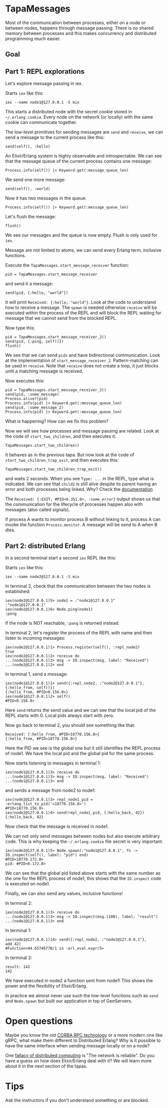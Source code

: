 # TapaMessages

Most of the communication between processes, either on a node or between nodes,
happens through message passing. There is no shared memory between processes and
this makes concurrency and distributed programming much easier.

## Goal

## Part 1: REPL explorations

Let's explore message passing in iex.

Starts `iex` like this:

```
iex --name node1@127.0.0.1 -S mix
```

This starts a distributed node with the secret cookie stored in `~/.erlang.cookie`.
Every node on the network (or locally) with the same cookie can communicate together.

The low-level primitives for sending messages are `send` and `receive`, we can send a message
to the current process like this:

```
send(self(), :hello)
```

An Elixir/Erlang system is highly observable and introspectable. We can see that the message queue
of the current process contains one message:

```
Process.info(self()) |> Keyword.get(:message_queue_len)
```

We send one more message:
```
send(self(), :world)
```

Now it has two messages in the queue:
```
Process.info(self()) |> Keyword.get(:message_queue_len)
```

Let's flush the message:

```
flush()
```

We see our messages and the queue is now empty. Flush is only used for `iex`.

Message are not limited to atoms, we can send every Erlang term, inclusive functions.

Execute the `TapaMessages.start_message_receiver` function:

```
pid = TapaMessages.start_message_receiver
```

and send it a message:

```
send(pid, {:hello, "world"})
```

It will print `Received: {:hello, "world"}`. Look at the code to understand how to receive a message.
The `spawn` is needed otherwise `receive` will be executed within the process of the REPL and will block
the REPL waiting for message that we cannot send from the blocked REPL.

Now type this:

```
pid = TapaMessages.start_message_receiver_2()
send(pid, {:ping, self()})
flush()
```

We see that we can send `pids` and have bidirectional communication. Look at the
implementation of `start_message_receiver_2`. Pattern-matching can be used in `receive`.
Note that `receive` does not create a loop, it just blocks until a matching message is received.

Now executes this:

```
pid = TapaMessages.start_message_receiver_2()
send(pid, :some_message)
Process.alive?(pid)
Process.info(pid) |> Keyword.get(:message_queue_len)
send(pid, :some_message_2)
Process.info(pid) |> Keyword.get(:message_queue_len)
```

What is happening? How can we fix this problem?

Now we will see how processes and message passing are related. Look at the code
of `start_two_children`, and then executes it:

```
TapaMessages.start_two_children()
```

It behaves as in the previous tapa. But now look at the code of
`start_two_children_trap_exit`, and then executes this:

```
TapaMessages.start_two_children_trap_exit()

```

and waits 2 seconds. When you see `Type: ...` in the REPL, type what is
indicated. We can see that `child2` is still alive despite its parent having an
error and both processes being linked. Why? Check the
[documentation](https://hexdocs.pm/elixir/1.14/Process.html#exit/2)

The `Received: {:EXIT, #PID<0.351.0>, :some_error}` output shows us that the
communication for the lifecycle of processes happen also with messages (also
called signals).

If process A wants to monitor process B without linking to it, process A can invoke the
function `Process.monitor`. A message will be send to A when B dies.

## Part 2: distributed Erlang

In a second terminal start a second `iex` REPL like this:

Starts `iex` like this:

```
iex --name node2@127.0.0.1 -S mix
```

In terminal 2, check that the communication between the two nodes is established:

```
iex(node2@127.0.0.1)5> node1 = :"node1@127.0.0.1"
:"node1@127.0.0.1"
iex(node2@127.0.0.1)6> Node.ping(node1)
:pong
```

If the node is NOT reachable, `:pang` is returned instead.

In terminal 2, let's register the process of the REPL with name and then listen
to incoming messages:

```
iex(node2@127.0.0.1)1> Process.register(self(), :repl_node2)
true
iex(node2@127.0.0.1)2> receive do
...(node2@127.0.0.1)2> msg -> IO.inspect(msg, label: "Received")
...(node2@127.0.0.1)2> end
```

In terminal 1, send a message:

```
iex(node1@127.0.0.1)1> send({:repl_node2, :"node2@127.0.0.1"}, {:hello_from, self()})
{:hello_from, #PID<0.156.0>}
iex(node1@127.0.0.1)2> self()
#PID<0.156.0>
```

Here `send` returns the send value and we can see that the local pid of the REPL
starts with 0. Local pids always start with zero.

Now go back to terminal 2, you should see something like that:

```
Received: {:hello_from, #PID<18770.156.0>}
{:hello_from, #PID<18770.156.0>}
```

Here the PID we see is the global one but it still identifies the REPL process
of node1. We have the local pid and the global pid for the same process.

Now starts listening to messages in terminal 1:

```
iex(node1@127.0.0.1)3> receive do
...(node1@127.0.0.1)3> msg -> IO.inspect(msg, label: "Received")
...(node1@127.0.0.1)3> end
```

and sends a message from node2 to node1:

```
iex(node2@127.0.0.1)3> repl_node1_pid = :erlang.list_to_pid('<18770.156.0>')
#PID<18770.156.0>
iex(node2@127.0.0.1)4> send(repl_node1_pid, {:hello_back, 42})
{:hello_back, 42}
```

Now check that the message is received in node1.

We can not only send messages between nodes but also execute arbitrary code.
This is why keeping the `~/.erlang.cookie` file secret is very important.

```
iex(node2@127.0.0.1)5> Node.spawn(:"node1@127.0.0.1", fn -> IO.inspect(self(), label: "pid") end)
#PID<18770.172.0>
pid: #PID<0.172.0>
```

We can see that the global pid listed above starts with the same number as the
one for the REPL process of node1, this shows that the `IO.inspect` code is
executed on node1.

Finally, we can also send any values, inclusive functions!

In terminal 2:

```
iex(node2@127.0.0.1)3> receive do
...(node2@127.0.0.1)3> msg -> IO.inspect(msg.(100), label: "result")
...(node2@127.0.0.1)3> end
```

In terminal 1:

```
iex(node1@127.0.0.1)14> send({:repl_node2, :"node2@127.0.0.1"}, add_42)
#Function<44.65746770/1 in :erl_eval.expr/5>
```

In terminal 2:

```
result: 142
142
```

We have executed in node2 a function sent from node1! This shows the power and
the flexibility of Elixir/Erlang.

In practice we almost never use such the low-level functions such as `send` and
`Node.spawn` but built our application in top of GenServers.

# Open questions

Maybe you know the old [CORBA RPC
technology](https://en.wikipedia.org/wiki/Common_Object_Request_Broker_Architecture)
or a more modern one like gRPC, what make them different to Distributed Erlang?
Why is it possible to have the same interface when sending message locally or on
a node?

One [fallacy of distributed
computing](https://en.wikipedia.org/wiki/Fallacies_of_distributed_computing) is
"The network is reliable". Do you have a guess on how does Elixir/Erlang deal
with it? We will learn more about it in the next section of the tapas.

# Tips

Ask the instructors if you don't understand something or are blocked.
